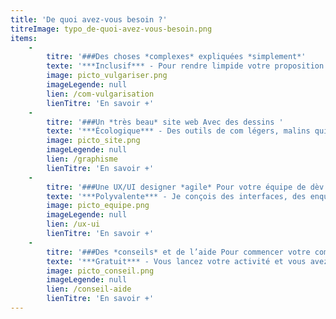 ```yaml
---
title: 'De quoi avez-vous besoin ?'
titreImage: typo_de-quoi-avez-vous-besoin.png
items:
    -
        titre: '###Des choses *complexes* expliquées *simplement*'
        texte: '***Inclusif*** - Pour rendre limpide votre proposition de valeur, favoriser l’accès au droit, prendre des décisions collectives vraiment partagées... Vidéos, infographies, articles, wiki : mes productions s’ancrent dans une étude approfondie de vos publics et de votre sujet.'
        image: picto_vulgariser.png
        imageLegende: null
        lien: /com-vulgarisation
        lienTitre: 'En savoir +'
    -
        titre: '###Un *très beau* site web Avec des dessins '
        texte: '***Écologique*** - Des outils de com légers, malins qui reflètent et honorent vos activités et votre identité. Le tout soutenu par la puissance expressive et sensible de l’illustration...'
        image: picto_site.png
        imageLegende: null
        lien: /graphisme
        lienTitre: 'En savoir +'
    -
        titre: '###Une UX/UI designer *agile* Pour votre équipe de dèv'
        texte: '***Polyvalente*** - Je conçois des interfaces, des enquêtes et des tests users et je m’intègre à votre équipe jusqu’à la réalisation (maquettes graphiques, HTML/CSS, création de composants React, Vue.js...).'
        image: picto_equipe.png
        imageLegende: null
        lien: /ux-ui
        lienTitre: 'En savoir +'
    -
        titre: '###Des *conseils* et de l’aide Pour commencer votre com'
        texte: '***Gratuit*** - Vous lancez votre activité et vous avez besoin de savoir où mettre votre énergie et votre argent côté com. Je vous propose 1h pour défricher ou vous aider à prendre des décisions.'
        image: picto_conseil.png
        imageLegende: null
        lien: /conseil-aide
        lienTitre: 'En savoir +'
---
```


